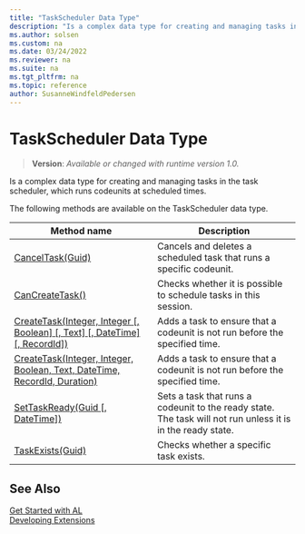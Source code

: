 ```yaml
---
title: "TaskScheduler Data Type"
description: "Is a complex data type for creating and managing tasks in the task scheduler, which runs codeunits at scheduled times."
ms.author: solsen
ms.custom: na
ms.date: 03/24/2022
ms.reviewer: na
ms.suite: na
ms.tgt_pltfrm: na
ms.topic: reference
author: SusanneWindfeldPedersen
---
```

[//]: # (START>DO_NOT_EDIT)
[//]: # (IMPORTANT:Do not edit any of the content between here and the END>DO_NOT_EDIT.)
[//]: # (Any modifications should be made in the .xml files in the ModernDev repo.)
# TaskScheduler Data Type
> **Version**: _Available or changed with runtime version 1.0._

Is a complex data type for creating and managing tasks in the task scheduler, which runs codeunits at scheduled times.


The following methods are available on the TaskScheduler data type.


|Method name|Description|
|-----------|-----------|
|[CancelTask(Guid)](taskscheduler-canceltask-method.md)|Cancels and deletes a scheduled task that runs a specific codeunit.|
|[CanCreateTask()](taskscheduler-cancreatetask-method.md)|Checks whether it is possible to schedule tasks in this session.|
|[CreateTask(Integer, Integer [, Boolean] [, Text] [, DateTime] [, RecordId])](taskscheduler-createtask-integer-integer-boolean-string-datetime-recordid-method.md)|Adds a task to ensure that a codeunit is not run before the specified time.|
|[CreateTask(Integer, Integer, Boolean, Text, DateTime, RecordId, Duration)](taskscheduler-createtask-integer-integer-boolean-string-datetime-recordid-duration-method.md)|Adds a task to ensure that a codeunit is not run before the specified time.|
|[SetTaskReady(Guid [, DateTime])](taskscheduler-settaskready-method.md)|Sets a task that runs a codeunit to the ready state. The task will not run unless it is in the ready state.|
|[TaskExists(Guid)](taskscheduler-taskexists-method.md)|Checks whether a specific task exists.|


[//]: # (IMPORTANT: END>DO_NOT_EDIT)
## See Also  
[Get Started with AL](../../devenv-get-started.md)  
[Developing Extensions](../../devenv-dev-overview.md)  